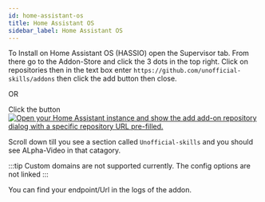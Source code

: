 ```yaml
---
id: home-assistant-os
title: Home Assistant OS
sidebar_label: Home Assistant OS
---
```


To Install on Home Assistant OS (HASSIO) open the Supervisor tab. From there go to the Addon-Store and click the 3 dots in the top right. Click on repositories then in the text box enter ``` https://github.com/unofficial-skills/addons ``` then click the add button then close.

OR

Click the button [![Open your Home Assistant instance and show the add add-on repository dialog with a specific repository URL pre-filled.](https://my.home-assistant.io/badges/supervisor_add_addon_repository.svg)](https://my.home-assistant.io/redirect/supervisor_add_addon_repository/?repository_url=https%3A%2F%2Fgithub.com%2Funofficial-skills%2Faddons)

Scroll down till you see a section called ``` Unofficial-skills ``` and you should see ALpha-Video in that catagory.


:::tip
Custom domains are not supported currently. The config options are not linked
:::

You can find your endpoint/Url in the logs of the addon.
